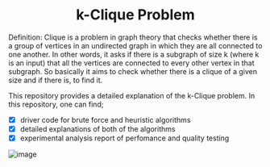 <h1 align="center"> k-Clique Problem </h1>

Definition: Clique is a problem in graph theory that checks whether there is a group of vertices in an
undirected graph in which they are all connected to one another. In other words, it asks if there is
a subgraph of size k (where k is an input) that all the vertices are connected to every other vertex
in that subgraph. So basically it aims to check whether there is a clique of a given size and if
there is, to find it.

This repository provides a detailed explanation of the k-Clique problem.
In this repository, one can find;
- [x] driver code for brute force and heuristic algorithms
- [x] detailed explanations of both of the algorithms
- [x] experimental analysis report of perfomance and quality testing

![image](https://github.com/kaanadalilar/CS301-Algorithms-k_Clique_Problem/assets/115321382/e60266b8-161e-4467-8fd3-d0b10c4a731f)
